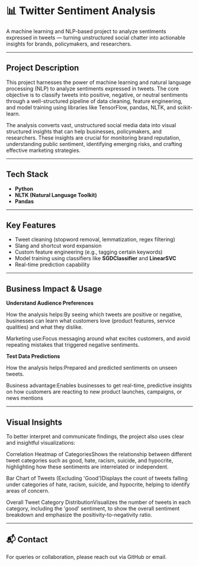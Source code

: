 # 📊 Twitter Sentiment Analysis

A machine learning and NLP-based project to analyze sentiments expressed in tweets — turning unstructured social chatter into actionable insights for brands, policymakers, and researchers.

---

##  Project Description

This project harnesses the power of machine learning and natural language processing (NLP) to analyze sentiments expressed in tweets. The core objective is to classify tweets into positive, negative, or neutral sentiments through a well-structured pipeline of data cleaning, feature engineering, and model training using libraries like TensorFlow, pandas, NLTK, and scikit-learn.

The analysis converts vast, unstructured social media data into visual structured insights that can help businesses, policymakers, and researchers. These insights are crucial for monitoring brand reputation, understanding public sentiment, identifying emerging risks, and crafting effective marketing strategies.

---

## Tech Stack

- **Python**
- **NLTK (Natural Language Toolkit)**
- **Pandas**

  



---

## Key Features

- Tweet cleaning (stopword removal, lemmatization, regex filtering)
- Slang and shortcut word expansion
- Custom feature engineering (e.g., tagging certain keywords)
- Model training using classifiers like **SGDClassifier** and **LinearSVC**
- Real-time prediction capability

---



## Business Impact & Usage

**Understand Audience Preferences**

How the analysis helps:By seeing which tweets are positive or negative, businesses can learn what customers love (product features, service qualities) and what they dislike.

Marketing use:Focus messaging around what excites customers, and avoid repeating mistakes that triggered negative sentiments.

**Test Data Predictions**

How the analysis helps:Prepared and predicted sentiments on unseen tweets.

Business advantage:Enables businesses to get real-time, predictive insights on how customers are reacting to new product launches, campaigns, or news mentions

---


## Visual Insights

To better interpret and communicate findings, the project also uses clear and insightful visualizations:

Correlation Heatmap of CategoriesShows the relationship between different tweet categories such as good, hate, racism, suicide, and hypocrite, highlighting how these sentiments are interrelated or independent.

Bar Chart of Tweets (Excluding 'Good')Displays the count of tweets falling under categories of hate, racism, suicide, and hypocrite, helping to identify areas of concern.

Overall Tweet Category DistributionVisualizes the number of tweets in each category, including the 'good' sentiment, to show the overall sentiment breakdown and emphasize the positivity-to-negativity ratio.

---




## 📬 Contact

For queries or collaboration, please reach out via GitHub or email.

